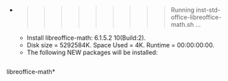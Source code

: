 * >>>>>>>>> Running inst-std-office-libreoffice-math.sh ...
  * Install libreoffice-math: 6.1.5.2 10(Build:2).
  * Disk size = 5292584K. Space Used = 4K. Runtime = 00:00:00:00.
  * The following NEW packages will be installed:
  ```bash
libreoffice-math*
  ```

